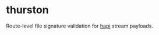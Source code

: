 # thurston
Route-level file signature validation for [hapi](https://github.com/hapijs/hapi) stream payloads.
